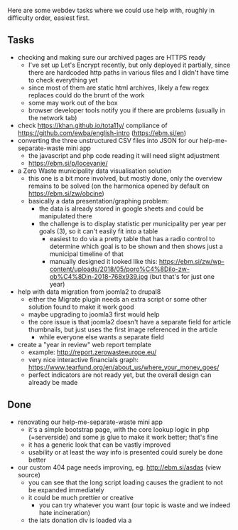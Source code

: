 Here are some webdev tasks where we could use help with, roughly in difficulty order, easiest first.

Tasks
-----
- checking and making sure our archived pages are HTTPS ready
  - I've set up Let's Encrypt recently, but only deployed it partially, since there are hardcoded http paths in various files and I didn't have time to check everything yet
  - since most of them are static html archives, likely a few regex replaces could do the brunt of the work
  - some may work out of the box
  - browser developer tools notify you if there are problems (usually in the network tab)
- check https://khan.github.io/tota11y/ compliance of https://github.com/ewba/english-intro (https://ebm.si/en) 
- converting the three unstructured CSV files into JSON for our help-me-separate-waste mini app
  - the javascript and php code reading it will need slight adjustment
  - https://ebm.si/p/locevanje/
- a Zero Waste municipality data visualisation solution
  - this one is a bit more involved, but mostly done, only the overview remains to be solved (on the harmonica opened by default on https://ebm.si/zw/obcine)
  - basically a data presentation/graphing problem:
    - the data is already stored in google sheets and could be manipulated there
    - the challenge is to display statistic per municipality per year per goals (3), so it can't easily fit into a table
      - easiest to do via a pretty table that has a radio control to determine which goal is to be shown and then shows just a municipal timeline of that
      - manually designed it looked like this: https://ebm.si/zw/wp-content/uploads/2018/05/poro%C4%8Dilo-zw-ob%C4%8Din-2018-768x939.jpg (but that's for just one year)
- help with data migration from joomla2 to drupal8
  - either the Migrate plugin needs an extra script or some other solution found to make it work good
  - maybe upgrading to joomla3 first would help
  - the core issue is that joomla2 doesn't have a separate field for article thumbnails, but just uses the first image referenced in the article
    - while everyone else wants a separate field
 - create a "year in review" web report template
   - example: http://report.zerowasteeurope.eu/
   - very nice interactive financials graph: https://www.tearfund.org/en/about_us/where_your_money_goes/
   - perfect indicators are not ready yet, but the overall design can already be made

Done
----
- renovating our help-me-separate-waste mini app
  - it's a simple bootstrap page, with the core lookup logic in php (=serverside) and some js glue to make it work better; that's fine
  - it has a generic look that can be vastly improved
  - usability or at least the way info is presented could surely be done better
- our custom 404 page needs improving, eg. http://ebm.si/asdas (view source)
  - you can see that the long script loading causes the gradient to not be expanded immediately
  - it could be much prettier or creative
    - you can try whatever you want (our topic is waste and we indeed hate incineration)
  - the iats donation div is loaded via a <script> tag and can't be styled directly; an override is possible through an upstream interface
